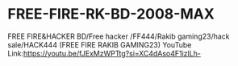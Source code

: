 # FREE-FIRE-RK-BD-2008-MAX
FREE FIRE&amp;HACKER BD/Free hacker /FF444/Rakib gaming23/hack sale/HACK444 (FREE FIRE RAKIB GAMING23) YouTube Link:https://youtu.be/fJExMzWPTtg?si=XC4dAso4F1izlLh- 
